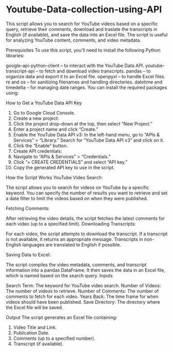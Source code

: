 # Youtube-Data-collection-using-API

This script allows you to search for YouTube videos based on a specific query, retrieve their comments, download and traslate the transcripts in English (if available), and save the data into an Excel file. The script is useful for analyzing YouTube content, comments, and video metadata.

Prerequisites
To use this script, you'll need to install the following Python libraries:

google-api-python-client – to interact with the YouTube Data API.
youtube-transcript-api – to fetch and download video transcripts.
pandas – to organize data and export it to an Excel file.
openpyxl – to handle Excel files.
re and os – for sanitizing filenames and handling directories.
datetime and timedelta – for managing date ranges.
You can install the required packages using:


How to Get a YouTube Data API Key

1. Go to Google Cloud Console.
2. Create a new project:
3. Click the project drop-down at the top, then select “New Project.”
4. Enter a project name and click “Create.”
4. Enable the YouTube Data API v3:
     In the left-hand menu, go to “APIs & Services” > “Library.”
     Search for “YouTube Data API v3” and click on it.
5. Click the “Enable” button.
6. Create API credentials:
7. Navigate to “APIs & Services” > “Credentials.”
8. Click “+ CREATE CREDENTIALS” and select “API key.”
9. Copy the generated API key to use in the script.

   
How the Script Works
YouTube Video Search:

The script allows you to search for videos on YouTube by a specific keyword. You can specify the number of results you want to retrieve and set a date filter to limit the videos based on when they were published.

Fetching Comments:

After retrieving the video details, the script fetches the latest comments for each video (up to a specified limit).
Downloading Transcripts:

For each video, the script attempts to download the transcript. If a transcript is not available, it returns an appropriate message. Transcripts in non-English languages are translated to English if possible.

Saving Data to Excel:

The script compiles the video metadata, comments, and transcript information into a pandas DataFrame. It then saves the data in an Excel file, which is named based on the search query.
Inputs

Search Term: The keyword for YouTube video search.
Number of Videos: The number of videos to retrieve.
Number of Comments: The number of comments to fetch for each video.
Years Back: The time frame for when videos should have been published.
Save Directory: The directory where the Excel file will be saved.


Output
The script generates an Excel file containing:

1. Video Title and Link.
2. Publication Date.
3. Comments (up to a specified number).
4. Transcript (if available).
